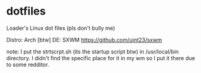 # dotfiles
Loader's Linux dot files (pls don't bully me)

Distro: Arch [btw]
DE: SXWM <https://github.com/uint23/sxwm>

note: I put the strtscrpt.sh (its the startup script btw) in /usr/local/bin directory. I didn't find the specific place for it in my wm so I put it there due to some redditor. 


